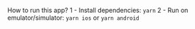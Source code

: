 How to run this app?
1 - Install dependencies: `yarn`
2 - Run on emulator/simulator: `yarn ios` or `yarn android`
